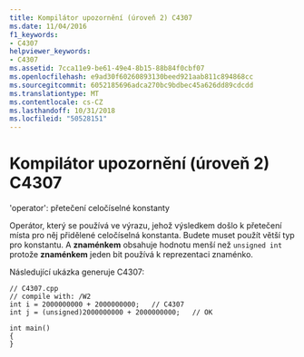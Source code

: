 ```yaml
---
title: Kompilátor upozornění (úroveň 2) C4307
ms.date: 11/04/2016
f1_keywords:
- C4307
helpviewer_keywords:
- C4307
ms.assetid: 7cca11e9-be61-49e4-8b15-88b84f0cbf07
ms.openlocfilehash: e9ad30f60260893130beed921aab811c894868cc
ms.sourcegitcommit: 6052185696adca270bc9bdbec45a626dd89cdcdd
ms.translationtype: MT
ms.contentlocale: cs-CZ
ms.lasthandoff: 10/31/2018
ms.locfileid: "50528151"
---
```

# <a name="compiler-warning-level-2-c4307"></a>Kompilátor upozornění (úroveň 2) C4307

'operator': přetečení celočíselné konstanty

Operátor, který se používá ve výrazu, jehož výsledkem došlo k přetečení místa pro něj přidělené celočíselná konstanta. Budete muset použít větší typ pro konstantu. A **znaménkem** obsahuje hodnotu menší než `unsigned int` protože **znaménkem** jeden bit používá k reprezentaci znaménko.

Následující ukázka generuje C4307:

```
// C4307.cpp
// compile with: /W2
int i = 2000000000 + 2000000000;   // C4307
int j = (unsigned)2000000000 + 2000000000;   // OK

int main()
{
}
```